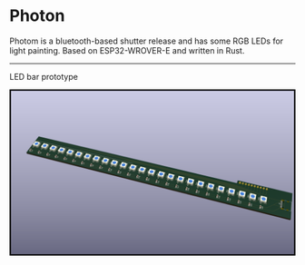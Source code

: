 Photon
===========================

Photom is a bluetooth-based shutter release and has some RGB LEDs for light painting. Based on ESP32-WROVER-E and written in Rust.


------------

LED bar prototype

![](figures/prototype.png)